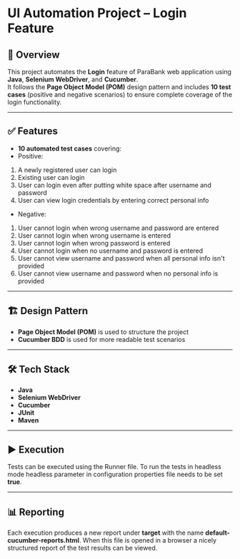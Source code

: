 # UI Automation Project – Login Feature

## 📌 Overview
This project automates the **Login** feature of ParaBank web application using **Java**, **Selenium WebDriver**, and **Cucumber**.  
It follows the **Page Object Model (POM)** design pattern and includes **10 test cases** (positive and negative scenarios) to ensure complete coverage of the login functionality.

---

## ✅ Features
- **10 automated test cases** covering:
- Positive:
1) A newly registered user can login
2) Existing user can login
3) User can login even after putting white space after username and password
4) User can view login credentials by entering correct personal info

 - Negative:
 1) User cannot login when wrong username and password are entered
 2) User cannot login when wrong username is entered
 3) User cannot login when wrong password is entered
 4) User cannot login when no username and password is entered
 5) User cannot view username and password when all personal info isn't provided
 6) User cannot view username and password when no personal info is provided
    
  ---

## 🏗 Design Pattern  
- **Page Object Model (POM)** is used to structure the project
- **Cucumber BDD** is used for  more readable test scenarios

---

## 🛠 Tech Stack
- **Java**
- **Selenium WebDriver**
- **Cucumber**
- **JUnit**
- **Maven**

---

## ▶️ Execution
Tests can be executed using the Runner file. To run the tests in headless mode headless parameter in configuration properties file needs to be set **true**. 

---

## 📊 Reporting
Each execution produces a new report under **target** with the name **default-cucumber-reports.html**. When this file is opened in a browser a nicely structured report of the test results can be viewed. 
